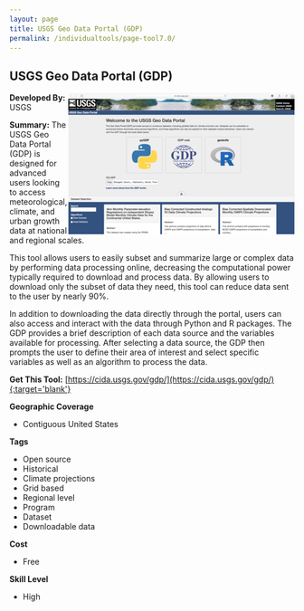 ```yaml
---
layout: page
title: USGS Geo Data Portal (GDP)
permalink: /individualtools/page-tool7.0/
---
```

## USGS Geo Data Portal (GDP)

<img src="/images/scaled_250_400/TOOLID_7.0_ScreenCapture-1.png" style="max-height:250px;max-width:400;" align="right"/>

**Developed By:** USGS

**Summary:** The USGS Geo Data Portal (GDP) is designed for advanced users looking to access meteorological, climate, and urban growth data at national and regional scales. 

This tool allows users to easily subset and summarize large or complex data by performing data processing online, decreasing the computational power typically required to download and process data. By allowing users to download only the subset of data they need, this tool can reduce data sent to the user by nearly 90%. 

In addition to downloading the data directly through the portal, users can also access and interact with the data through Python and R packages. The GDP provides a brief description of each data source and the variables available for processing. After selecting a data source, the GDP then prompts the user to define their area of interest and select specific variables as well as an algorithm to process the data. 

**Get This Tool:** [https://cida.usgs.gov/gdp/](https://cida.usgs.gov/gdp/){:target='blank'}

**Geographic Coverage**

* Contiguous United States

**Tags**

*  Open source
*  Historical
*  Climate projections
*  Grid based
*  Regional level
*  Program
*  Dataset
*  Downloadable data

**Cost**

* Free

**Skill Level**

* High
